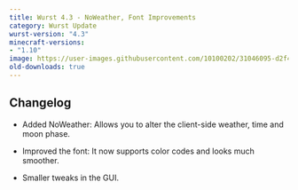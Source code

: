 ```yaml
---
title: Wurst 4.3 - NoWeather, Font Improvements
category: Wurst Update
wurst-version: "4.3"
minecraft-versions:
- "1.10"
image: https://user-images.githubusercontent.com/10100202/31046095-d2f401e2-a5f2-11e7-8076-d8cd09ddf013.jpg
old-downloads: true
---
```

## Changelog

- Added NoWeather: Allows you to alter the client-side weather, time and moon phase.

- Improved the font: It now supports color codes and looks much smoother.

- Smaller tweaks in the GUI.
